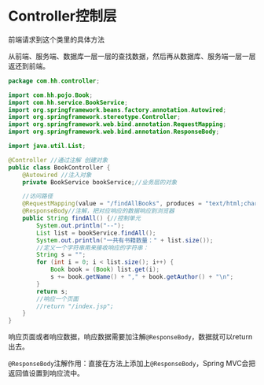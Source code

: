# Controller控制层

前端请求到这个类里的具体方法

从前端、服务端、数据库一层一层的查找数据，然后再从数据库、服务端一层一层返还到前端。

```java
package com.hh.controller;

import com.hh.pojo.Book;
import com.hh.service.BookService;
import org.springframework.beans.factory.annotation.Autowired;
import org.springframework.stereotype.Controller;
import org.springframework.web.bind.annotation.RequestMapping;
import org.springframework.web.bind.annotation.ResponseBody;

import java.util.List;

@Controller //通过注解 创建对象
public class BookController {
    @Autowired //注入对象
    private BookService bookService;//业务层的对象

    //访问路径
    @RequestMapping(value = "/findAllBooks", produces = "text/html;charset=utf-8")//前端请求路径
    @ResponseBody//注解，把对应响应的数据响应到浏览器
    public String findAll() {//控制单元
        System.out.println("--");
        List list = bookService.findAll();
        System.out.println("一共有书籍数量：" + list.size());
        //定义一个字符串用来接收响应的字符串：
        String s = "";
        for (int i = 0; i < list.size(); i++) {
            Book book = (Book) list.get(i);
            s += book.getName() + "," + book.getAuthor() + "\n";
        }
        return s;
        //响应一个页面
        //return "/index.jsp";
    }
}
```

响应页面或者响应数据，响应数据需要加注解`@ResponseBody`，数据就可以return出去。

`@ResponseBody`注解作用：直接在方法上添加上`@ResponseBody`，Spring MVC会把返回值设置到响应流中。